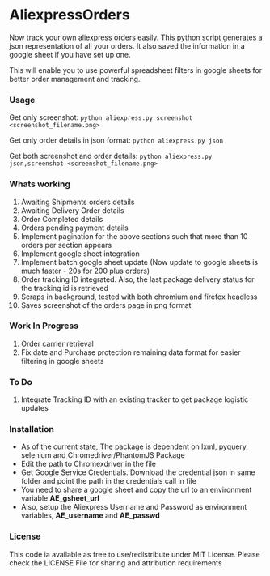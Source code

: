 # AliexpressOrders
Now track your own aliexpress orders easily. This python script generates a json representation of all your orders.
It also saved the information in a google sheet if you have set up one. 

This will enable you to use powerful spreadsheet filters in google sheets for better order management and tracking.

### Usage
Get only screenshot:
`python aliexpress.py screenshot <screenshot_filename.png>`

Get only order details in json format:
`python aliexpress.py json`

Get both screenshot and order details:
`python aliexpress.py json,screenshot <screenshot_filename.png>`

### Whats working
1. Awaiting Shipments orders details
2. Awaiting Delivery Order details
3. Order Completed details
4. Orders pending payment details
3. Implement pagination for the above sections such that more than 10 orders per section appears
4. Implement google sheet integration
5. Implement batch google sheet update (Now update to google sheets is much faster - 20s for 200 plus orders)
6. Order tracking ID integrated. Also, the last package delivery status for the tracking id is retrieved
7. Scraps in background, tested with both chromium and firefox headless
8. Saves screenshot of the orders page in png format

### Work In Progress
1. Order carrier retrieval
2. Fix date and Purchase protection remaining data format for easier filtering in google sheets

### To Do
1. Integrate Tracking ID with an existing tracker to get package logistic updates

### Installation
* As of the current state, The package is dependent on lxml, pyquery, selenium and Chromedriver/PhantomJS Package
* Edit the path to Chromexdriver in the file
* Get Google Service Credentials. Download the credential json in same folder and point the path in the credentials call in file
* You need to share a google sheet and copy the url to an environment variable **AE_gsheet_url**
* Also, setup the Aliexpress Username and Password as environment variables, **AE_username** and **AE_passwd**

### License
This code ia available as free to use/redistribute under MIT License. Please check the LICENSE File for sharing and attribution requirements
